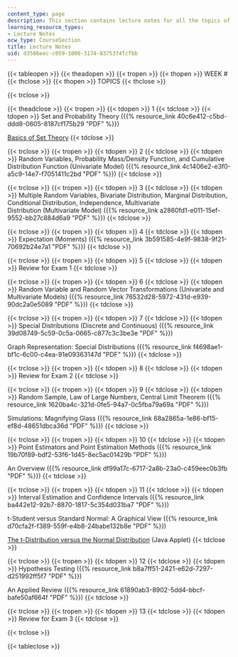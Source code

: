 ```yaml
---
content_type: page
description: This section contains lecture notes for all the topics of the course.
learning_resource_types:
- Lecture Notes
ocw_type: CourseSection
title: Lecture Notes
uid: d3586eec-c059-1000-3174-83753f4fcfbb
---
```


{{< tableopen >}}
{{< theadopen >}}
{{< tropen >}}
{{< thopen >}}
WEEK #
{{< thclose >}}
{{< thopen >}}
TOPICS
{{< thclose >}}

{{< trclose >}}

{{< theadclose >}}
{{< tropen >}}
{{< tdopen >}}
1
{{< tdclose >}}
{{< tdopen >}}
Set and Probability Theory ({{% resource_link 40c6e412-c5bd-ddd8-0605-8187cf175b29 "PDF" %}})  
  
[Basics of Set Theory](http://www.cs.odu.edu/~toida/nerzic/content/set/basics.html)
{{< tdclose >}}

{{< trclose >}}
{{< tropen >}}
{{< tdopen >}}
2
{{< tdclose >}}
{{< tdopen >}}
Random Variables, Probability Mass/Density Function, and Cumulative Distribution Function (Univariate Model) ({{% resource_link 4c1406e2-e3f0-a5c9-14e7-f7051411c2bd "PDF" %}})
{{< tdclose >}}

{{< trclose >}}
{{< tropen >}}
{{< tdopen >}}
3
{{< tdclose >}}
{{< tdopen >}}
Multiple Random Variables, Bivariate Distribution, Marginal Distribution, Conditional Distribution, Independence, Multivariate Distribution (Multivariate Model) ({{% resource_link a2860fd1-e011-15ef-9552-bb27c884d6a9 "PDF" %}})
{{< tdclose >}}

{{< trclose >}}
{{< tropen >}}
{{< tdopen >}}
4
{{< tdclose >}}
{{< tdopen >}}
Expectation (Moments) ({{% resource_link 3b591585-4e9f-9838-9f21-70692b24e7a1 "PDF" %}})
{{< tdclose >}}

{{< trclose >}}
{{< tropen >}}
{{< tdopen >}}
5
{{< tdclose >}}
{{< tdopen >}}
Review for Exam 1
{{< tdclose >}}

{{< trclose >}}
{{< tropen >}}
{{< tdopen >}}
6
{{< tdclose >}}
{{< tdopen >}}
Random Variable and Random Vector Transformations (Univariate and Multivariate Models) ({{% resource_link 76532d28-5972-431d-e939-90dc2a0e5089 "PDF" %}})
{{< tdclose >}}

{{< trclose >}}
{{< tropen >}}
{{< tdopen >}}
7
{{< tdclose >}}
{{< tdopen >}}
Special Distributions (Discrete and Continuous) ({{% resource_link 39d08749-5c59-0c5a-0665-c877c3c3be3e "PDF" %}})  
  
Graph Representation: Special Distributions ({{% resource_link f4698ae1-bf1c-6c00-c4ea-91e09363147d "PDF" %}})
{{< tdclose >}}

{{< trclose >}}
{{< tropen >}}
{{< tdopen >}}
8
{{< tdclose >}}
{{< tdopen >}}
Review for Exam 2
{{< tdclose >}}

{{< trclose >}}
{{< tropen >}}
{{< tdopen >}}
9
{{< tdclose >}}
{{< tdopen >}}
Random Sample, Law of Large Numbers, Central Limit Theorem ({{% resource_link 1620ba4c-321d-0fe5-94a7-0c5fba79a69a "PDF" %}})  
  
Simulations: Magnifying Glass ({{% resource_link 68a2865a-1e86-bf15-ef8d-48651dbca36d "PDF" %}})
{{< tdclose >}}

{{< trclose >}}
{{< tropen >}}
{{< tdopen >}}
10
{{< tdclose >}}
{{< tdopen >}}
Point Estimators and Point Estimation Methods ({{% resource_link 19b70f89-bdf2-53f6-1d45-8ec5ac01429b "PDF" %}})  
  
An Overview ({{% resource_link df99a17c-6717-2a8b-23a0-c459eec0b3fb "PDF" %}})
{{< tdclose >}}

{{< trclose >}}
{{< tropen >}}
{{< tdopen >}}
11
{{< tdclose >}}
{{< tdopen >}}
Interval Estimation and Confidence Intervals ({{% resource_link ba442e12-92b7-8870-1817-5c354d031ba7 "PDF" %}})  
  
t-Student versus Standard Normal: A Graphical View ({{% resource_link d70cfa2f-f389-559f-e4b8-24babe132b8e "PDF" %}})  
  
[The t-Distribution versus the Normal Distribution](http://www.econtools.com/jevons/java/Graphics2D/tDist.html) (Java Applet)
{{< tdclose >}}

{{< trclose >}}
{{< tropen >}}
{{< tdopen >}}
12
{{< tdclose >}}
{{< tdopen >}}
Hypothesis Testing ({{% resource_link b8a7ff51-2421-e62d-7297-d251992ff5f7 "PDF" %}})  
  
An Applied Review ({{% resource_link 61890ab3-8902-5dd4-bbcf-bafe50af664f "PDF" %}})
{{< tdclose >}}

{{< trclose >}}
{{< tropen >}}
{{< tdopen >}}
13
{{< tdclose >}}
{{< tdopen >}}
Review for Exam 3
{{< tdclose >}}

{{< trclose >}}

{{< tableclose >}}